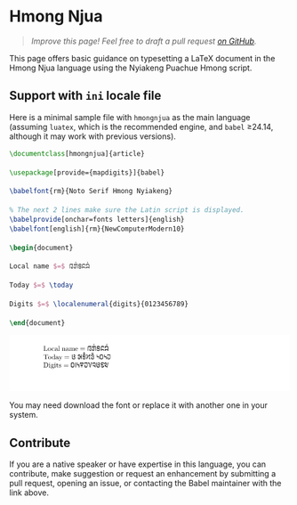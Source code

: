 # Hmong Njua

<blockquote>
  <p><em>Improve this page! Feel free to draft a pull request <a href="https://github.com/latex3/babel/tree/docs/docs">on GitHub</a>.</em></p>
</blockquote>

This page offers basic guidance on typesetting a LaTeX document in the
Hmong Njua language using the Nyiakeng Puachue Hmong script.

## Support with `ini` locale file

Here is a minimal sample file with `hmongnjua` as the main language
(assuming `luatex`, which is the recommended engine, and `babel` ≥24.14,
although it may work with previous versions).

```tex
\documentclass[hmongnjua]{article}

\usepackage[provide={mapdigits}]{babel}

\babelfont{rm}{Noto Serif Hmong Nyiakeng}

% The next 2 lines make sure the Latin script is displayed.
\babelprovide[onchar=fonts letters]{english}
\babelfont[english]{rm}{NewComputerModern10}

\begin{document}

Local name $=$ 𞄀𞄄𞄰𞄩𞄍𞄜𞄰

Today $=$ \today

Digits $=$ \localenumeral{digits}{0123456789}

\end{document}
```

![](../media/locale-hmongnjua.png)

You may need download the font or replace it with another one in your
system.

## Contribute

If you are a native speaker or have expertise in this language, you can
contribute, make suggestion or request an enhancement by submitting a
pull request, opening an issue, or contacting the Babel maintainer with
the link above.
